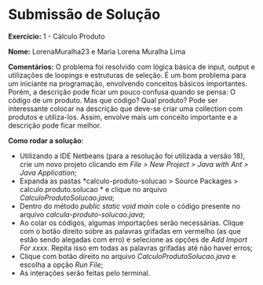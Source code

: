 # Submissão de Solução

**Exercicio:** 1 - Cálculo Produto

**Nome:** LorenaMuralha23  e Maria Lorena Muralha Lima

**Comentários:** O problema foi resolvido com lógica básica de input, output e utilizações de loopings e estruturas de seleção. É um bom problema para um iniciante na programação, envolvendo conceitos básicos importantes. Porém, a descrição pode ficar um pouco confusa quando se pensa: O código de um produto. Mas que código? Qual produto? Pode ser interessante colocar na descrição que deve-se criar uma collection com produtos e utiliza-los. Assim, envolve mais um conceito importante e a descrição pode ficar melhor.

**Como rodar a solução**: 

- Utilizando a IDE Netbeans (para a resolução foi utilizada a versão 18), crie um novo projeto clicando em *File > New Project > Java with Ant > Java Application*;
- Expanda as pastas *calculo-produto-solucao > Source Packages > calculo.produto.solucao * e clique no arquivo *CalculoProdutoSolucao.java*;
- Dentro do método *public static void main* cole o código presente no arquivo *calcula-produto-solucao.java*;
- Ao colar os códigos, algumas importações serão necessárias. Clique com o botão direito sobre as palavras grifadas em vermelho (as que estão sendo alegadas com erro) e selecione as opções de *Add Import For xxxx*. Repita isso em todas as palavras grifadas até não haver erros;
- Clique com botão direito no arquivo *CalculoProdutoSolucao.java* e escolha a opção *Run File*;
- As interações serão feitas pelo terminal.
